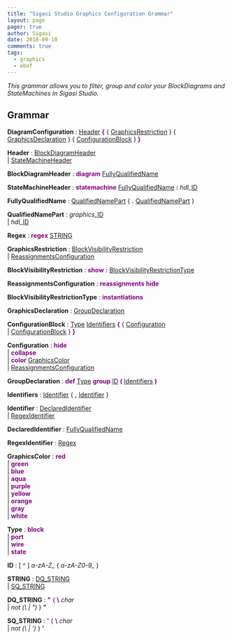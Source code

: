 ```yaml
---
title: "Sigasi Studio Graphics Configuration Grammar"
layout: page
pager: true
author: Sigasi
date: 2018-09-10
comments: true
tags:
  - graphics
  - ebnf
---
```

<em>This grammar allows you to filter, group and color your BlockDiagrams and StateMachines in Sigasi Studio.</em>  
## Grammar
  
<a name="DiagramConfiguration"></a>**DiagramConfiguration**
:	<a href="#Header">Header</a> <font color="purple"><b>{</b></font>  { <a href="#GraphicsRestriction">GraphicsRestriction</a>  }   { <a href="#GraphicsDeclaration">GraphicsDeclaration</a>  }   { <a href="#ConfigurationBlock">ConfigurationBlock</a>  }  <font color="purple"><b>}</b></font> 
  
<a name="Header"></a>**Header**
:	<a href="#BlockDiagramHeader">BlockDiagramHeader</a>   
        | <a href="#StateMachineHeader">StateMachineHeader</a> 
  
<a name="BlockDiagramHeader"></a>**BlockDiagramHeader**
:	<font color="purple"><b>diagram</b></font> <a href="#FullyQualifiedName">FullyQualifiedName</a> 
  
<a name="StateMachineHeader"></a>**StateMachineHeader**
:	<font color="purple"><b>statemachine</b></font> <a href="#FullyQualifiedName">FullyQualifiedName</a> <font color="purple"><b>:</b></font> <em>hdl\_</em><a href="#ID">ID</a> 
  
<a name="FullyQualifiedName"></a>**FullyQualifiedName**
:	<a href="#QualifiedNamePart">QualifiedNamePart</a>  { <font color="purple"><b>.</b></font> <a href="#QualifiedNamePart">QualifiedNamePart</a>  }  
  
<a name="QualifiedNamePart"></a>**QualifiedNamePart**
:	<em>graphics\_</em><a href="#ID">ID</a>   
        | <em>hdl\_</em><a href="#ID">ID</a> 
  
<a name="Regex"></a>**Regex**
:	<font color="purple"><b>regex</b></font> <a href="#STRING">STRING</a> 
  
<a name="GraphicsRestriction"></a>**GraphicsRestriction**
:	<a href="#BlockVisibilityRestriction">BlockVisibilityRestriction</a>   
        | <a href="#ReassignmentsConfiguration">ReassignmentsConfiguration</a> 
  
<a name="BlockVisibilityRestriction"></a>**BlockVisibilityRestriction**
:	<font color="purple"><b>show</b></font> <font color="purple"><b>:</b></font> <a href="#BlockVisibilityRestrictionType">BlockVisibilityRestrictionType</a> 
  
<a name="ReassignmentsConfiguration"></a>**ReassignmentsConfiguration**
:	<font color="purple"><b>reassignments</b></font> <font color="purple"><b>hide</b></font> 
  
<a name="BlockVisibilityRestrictionType"></a>**BlockVisibilityRestrictionType**
:	<font color="purple"><b>instantiations</b></font> 
  
<a name="GraphicsDeclaration"></a>**GraphicsDeclaration**
:	<a href="#GroupDeclaration">GroupDeclaration</a> 
  
<a name="ConfigurationBlock"></a>**ConfigurationBlock**
:	<a href="#Type">Type</a> <a href="#Identifiers">Identifiers</a> <font color="purple"><b>{</b></font>  { <a href="#Configuration">Configuration</a>   
         | <a href="#ConfigurationBlock">ConfigurationBlock</a>  }  <font color="purple"><b>}</b></font> 
  
<a name="Configuration"></a>**Configuration**
:	<font color="purple"><b>hide</b></font>   
        | <font color="purple"><b>collapse</b></font>   
        | <font color="purple"><b>color</b></font> <a href="#GraphicsColor">GraphicsColor</a>   
        | <a href="#ReassignmentsConfiguration">ReassignmentsConfiguration</a> 
  
<a name="GroupDeclaration"></a>**GroupDeclaration**
:	<font color="purple"><b>def</b></font> <a href="#Type">Type</a> <font color="purple"><b>group</b></font> <a href="#ID">ID</a> <font color="purple"><b>(</b></font> <a href="#Identifiers">Identifiers</a> <font color="purple"><b>)</b></font> 
  
<a name="Identifiers"></a>**Identifiers**
:	<a href="#Identifier">Identifier</a>  { <font color="purple"><b>,</b></font> <a href="#Identifier">Identifier</a>  }  
  
<a name="Identifier"></a>**Identifier**
:	<a href="#DeclaredIdentifier">DeclaredIdentifier</a>   
        | <a href="#RegexIdentifier">RegexIdentifier</a> 
  
<a name="DeclaredIdentifier"></a>**DeclaredIdentifier**
:	<a href="#FullyQualifiedName">FullyQualifiedName</a> 
  
<a name="RegexIdentifier"></a>**RegexIdentifier**
:	<a href="#Regex">Regex</a> 
  
<a name="GraphicsColor"></a>**GraphicsColor**
:	<font color="purple"><b>red</b></font>   
        | <font color="purple"><b>green</b></font>   
        | <font color="purple"><b>blue</b></font>   
        | <font color="purple"><b>aqua</b></font>   
        | <font color="purple"><b>purple</b></font>   
        | <font color="purple"><b>yellow</b></font>   
        | <font color="purple"><b>orange</b></font>   
        | <font color="purple"><b>gray</b></font>   
        | <font color="purple"><b>white</b></font> 
  
<a name="Type"></a>**Type**
:	<font color="purple"><b>block</b></font>   
        | <font color="purple"><b>port</b></font>   
        | <font color="purple"><b>wire</b></font>   
        | <font color="purple"><b>state</b></font> 
  
<a name="ID"></a>**ID**
:	 \[ <font color="purple"><b>^</b></font>  ]  <em>a-zA-Z\_</em> { <em>a-zA-Z0-9\_</em> }  
  
<a name="STRING"></a>**STRING**
:	<a href="#DQ_STRING">DQ\_STRING</a>   
        | <a href="#SQ_STRING">SQ\_STRING</a> 
  
<a name="DQ_STRING"></a>**DQ\_STRING**
:	<font color="purple"><b>"</b></font>  { <font color="purple"><b>\\</b></font> <em>char</em>  
         | <em>not (\ | ")</em> }  <font color="purple"><b>"</b></font> 
  
<a name="SQ_STRING"></a>**SQ\_STRING**
:	<font color="purple"><b>'</b></font>  { <font color="purple"><b>\\</b></font> <em>char</em>  
         | <em>not (\ | ')</em> }  <font color="purple"><b>'</b></font> 
